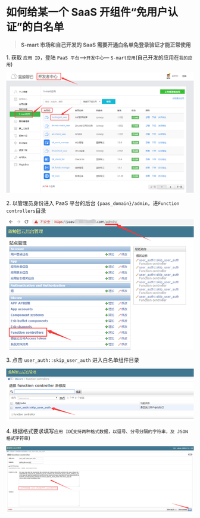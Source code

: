 # 如何给某一个 SaaS 开组件“免用户认证”的白名单

> **S-mart 市场和自己开发的 SaaS 需要开通白名单免登录验证才能正常使用**

1\. 获取 `应用 ID`，登陆 `PaaS 平台`—>`开发中心`— `S-mart应用`(自己开发的应用在`我的应用`)

![image.png](../assets/id4.png)

2\. 以管理员身份进入 PaaS 平台的后台 `{paas_domain}/admin`，进`Function controllers`目录

![image.png](../assets/id1.png)

3\. 点击 `user_auth::skip_user_auth` 进入白名单组件目录

![image.png](../assets/id2.png)

4\. 根据格式要求填写`应用 ID`(`支持两种格式数据，以逗号、分号分隔的字符串，及 JSON 格式字符串`)

![image.png](../assets/id3.png)
